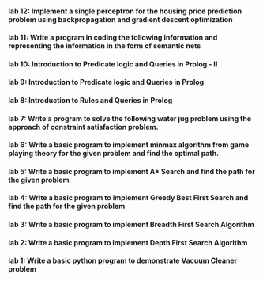 #### lab 12: Implement a single perceptron for the housing price prediction problem using backpropagation and gradient descent optimization
#### lab 11: Write a program in coding the following information and representing the information in the form of semantic nets
#### lab 10: Introduction to Predicate logic and Queries in Prolog - II
#### lab 9: Introduction to Predicate logic and Queries in Prolog
#### lab 8: Introduction to Rules and Queries in Prolog
#### lab 7: Write a program to solve the following water jug problem using the approach of constraint satisfaction problem.
#### lab 6: Write a basic program to implement minmax algorithm from game playing theory for the given problem and find the optimal path.
#### lab 5: Write a basic program to implement A* Search and find the path for the given problem
#### lab 4: Write a basic program to implement Greedy Best First Search and find the path for the given problem
#### lab 3: Write a basic program to implement Breadth First Search Algorithm
#### lab 2: Write a basic program to implement Depth First Search Algorithm
#### lab 1: Write a basic python program to demonstrate Vacuum Cleaner problem
